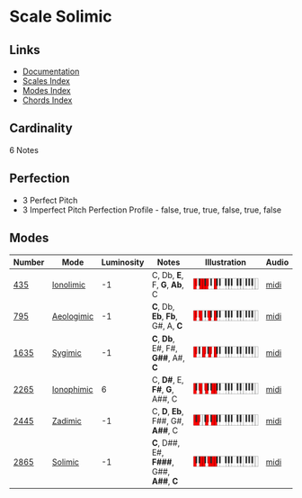 # Scale Solimic

## Links

- [Documentation](README.md)
- [Scales Index](Scales.md)
- [Modes Index](Modes.md)
- [Chords Index](Chords.md)

## Cardinality

6 Notes

## Perfection

- 3 Perfect Pitch
- 3 Imperfect Pitch
Perfection Profile - false, true, true, false, true, false

## Modes

| Number | Mode | Luminosity | Notes | Illustration | Audio |
|--------|------|------------|-------|--------------|-------|
| [435](https://ianring.com/musictheory/scales/435) | [Ionolimic](ModeIonolimic.md) | -1 | C, Db, **E**, F, **G**, **Ab**, C | ![CNaturalIonolimic](ModeCNaturalIonolimic.png) | [midi](https://github.com/edipermadi/music/blob/main/docs/ModeCNaturalIonolimic.mid?raw=true) | 
| [795](https://ianring.com/musictheory/scales/795) | [Aeologimic](ModeAeologimic.md) | -1 | **C**, Db, **Eb**, **Fb**, G#, A, **C** | ![CNaturalAeologimic](ModeCNaturalAeologimic.png) | [midi](https://github.com/edipermadi/music/blob/main/docs/ModeCNaturalAeologimic.mid?raw=true) | 
| [1635](https://ianring.com/musictheory/scales/1635) | [Sygimic](ModeSygimic.md) | -1 | **C**, **Db**, E#, F#, **G##**, A#, **C** | ![CNaturalSygimic](ModeCNaturalSygimic.png) | [midi](https://github.com/edipermadi/music/blob/main/docs/ModeCNaturalSygimic.mid?raw=true) | 
| [2265](https://ianring.com/musictheory/scales/2265) | [Ionophimic](ModeIonophimic.md) | 6 | C, **D#**, E, **F#**, **G**, A##, C | ![CNaturalIonophimic](ModeCNaturalIonophimic.png) | [midi](https://github.com/edipermadi/music/blob/main/docs/ModeCNaturalIonophimic.mid?raw=true) | 
| [2445](https://ianring.com/musictheory/scales/2445) | [Zadimic](ModeZadimic.md) | -1 | C, **D**, **Eb**, F##, G#, **A##**, C | ![CNaturalZadimic](ModeCNaturalZadimic.png) | [midi](https://github.com/edipermadi/music/blob/main/docs/ModeCNaturalZadimic.mid?raw=true) | 
| [2865](https://ianring.com/musictheory/scales/2865) | [Solimic](ModeSolimic.md) | -1 | **C**, D##, E#, **F###**, G##, **A##**, **C** | ![CNaturalSolimic](ModeCNaturalSolimic.png) | [midi](https://github.com/edipermadi/music/blob/main/docs/ModeCNaturalSolimic.mid?raw=true) | 
